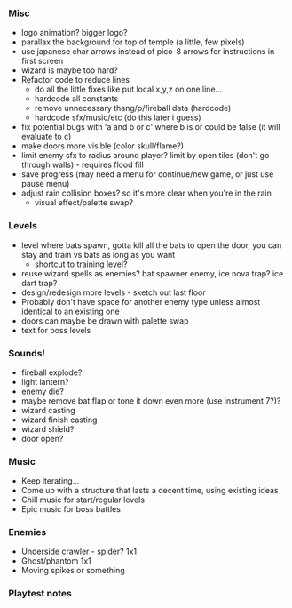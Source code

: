 ### Misc
- logo animation? bigger logo?
- parallax the background for top of temple (a little, few pixels)
- use japanese char arrows instead of pico-8 arrows for instructions in first screen
- wizard is maybe too hard?
- Refactor code to reduce lines
    - do all the little fixes like put local x,y,z on one line...
    - hardcode all constants
    - remove unnecessary thang/p/fireball data (hardcode)
    - hardcode sfx/music/etc (do this later i guess)
- fix potential bugs with 'a and b or c' where b is or could be false (it will evaluate to c)
- make doors more visible (color skull/flame?)
- limit enemy sfx to radius around player? limit by open tiles (don't go through walls) - requires flood fill
- save progress (may need a menu for continue/new game, or just use pause menu)
- adjust rain collision boxes? so it's more clear when you're in the rain
    - visual effect/palette swap?

### Levels
- level where bats spawn, gotta kill all the bats to open the door, you can stay and train vs bats as long as you want
    - shortcut to training level?
- reuse wizard spells as enemies? bat spawner enemy, ice nova trap? ice dart trap?
- design/redesign more levels - sketch out last floor
- Probably don't have space for another enemy type unless almost identical to an existing one
- doors can maybe be drawn with palette swap
- text for boss levels

### Sounds!
- fireball explode?
- light lantern?
- enemy die?
- maybe remove bat flap or tone it down even more (use instrument 7?)?
- wizard casting
- wizard finish casting
- wizard shield?
- door open?

### Music
- Keep iterating...
- Come up with a structure that lasts a decent time, using existing ideas
- Chill music for start/regular levels
- Epic music for boss battles

### Enemies
- Underside crawler - spider? 1x1
- Ghost/phantom 1x1
- Moving spikes or something

### Playtest notes
